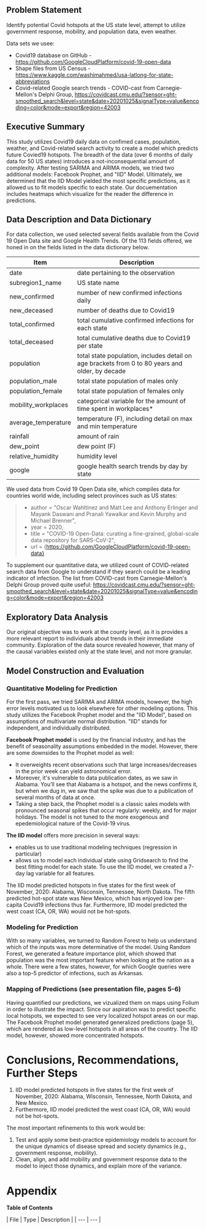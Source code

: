 ## Problem Statement

Identify potential Covid hotspots at the US state level, attempt to utilize government response, mobility, and population data, even weather.

Data sets we usee:  
- Covid19 database on GitHub - https://github.com/GoogleCloudPlatform/covid-19-open-data
- Shape files from US Census - https://www.kaggle.com/washimahmed/usa-latlong-for-state-abbreviations 
- Covid-related Google search trends - COVID-cast from Carnegie-Mellon's Delphi Group, https://covidcast.cmu.edu/?sensor=ght-smoothed_search&level=state&date=20201025&signalType=value&encoding=color&mode=export&region=42003


## Executive Summary

This study utilizes Covid19 daily data on confimed cases, population, weather, and Covid-related search activity to create a model which predicts future Covied19 hotspots.  The breadth of the data (over 6 months of daily data for 50 US states) introduces a not-inconsequential amount of complexity.  After testing SARIMA and ARIMA models, we tried two additional models:  Facebook Prophet, and "IID" Model.  Ultimately, we determined that the IID Model yielded the most specific predictions, as it allowed us to fit models specific to each state.  Our docuementation includes heatmaps which visualize for the reader the difference in predictions.  


## Data Description and Data Dictionary

For data collection, we used selected several fields available from the Covid 19 Open Data site and Google Health Trends.  Of the 113 fields offered, we honed in on the fields listed in the data dictionary below.   



| Item | Description |
| --- | --- |
| date | date pertaining to the observation |
| subregion1_name | US state name |
| new_confirmed | number of new confirmed infections daily |
| new_deceased | number of deaths due to Covid19 |
| total_confirmed | total cumulative confirmed infections for each state |
| total_deceased | total cumulative deaths due to Covid19 per state | 
| population | total state population, includes detail on age brackets from 0 to 80 years and older, by decade | 
| population_male | total state population of males only |   
| population_female | total state population of females only |
| mobility_workplaces | categorical variable for the amount of time spent in workplaces* |
| average_temperature | temperature (F), including detail on max and min temperature | 
| rainfall | amount of rain | 
| dew_point | dew point (F) |
| relative_humidity | humidity level |
| google | google health search trends by day by state |



We used data from Covid 19 Open Data site, which compiles data for countries world wide, including select provinces such as US states: 
>  - author = "Oscar Wahltinez and Matt Lee and Anthony Erlinger and Mayank Daswani and Pranali Yawalkar and Kevin Murphy and Michael Brenner",
>  - year = 2020,
>  - title = "COVID-19 Open-Data: curating a fine-grained, global-scale data repository for SARS-CoV-2",
>  - url = {https://github.com/GoogleCloudPlatform/covid-19-open-data}

To supplement our quantitative data, we utilized count of COVID-related search data from Google to understand if they search could be a  leading indicator of infection.  The list from COVID-cast from Carnegie-Mellon's Delphi Group proved quite useful: https://covidcast.cmu.edu/?sensor=ght-smoothed_search&level=state&date=20201025&signalType=value&encoding=color&mode=export&region=42003



## Exploratory Data Analysis 

Our original objective was to work at the county level, as it is provides a more relevant report to individuals about trends in their immediate community.  Exploration of the data source revealed however, that many of the causal variables existed only at the state level, and not more granular. 



## Model Construction and Evaluation

### Quantitative Modeling for Prediction

For the first pass, we tried SARIMA and ARIMA models, however, the high error levels motivated us to look elsewhere for other modeling options.  This study utilizes the Facebook Prophet model and the "IID Model", based on assumptions of multivariate normal distribution.  "IID" stands for independent, and individually distributed.


**Facebook Prophet model** is used by the financial industry, and has the benefit of seasonality assumptions embedded in the model. However, there are some downsides to the Prophet model as well:  
- It overweights recent observations such that large increases/decreases in the prior week can yield astronomical error.  
- Moreover, it's vulnerable to data publication dates, as we saw in Alabama. You’ll see that Alabama is a hotspot, and the news confirms it, but when we dug in, we saw that the spike was due to a publication of several months of data at once.
- Taking a step back, the Phophet model is a classic sales models with pronounced seasonal spikes that occur regularly:  weekly, and for major holidays.  The model is not tuned to the more exogenous and epedemiological nature of the Covid-19 virus.  


**The IID model** offers more precision in several ways:
- enables us to use traditional modeling techniques (regression in particular)
- allows us to model each individual state using Gridsearch to find the best fitting model for each state. 
To use the IID model, we created a 7-day lag variable for all features.


The IID model predicted hotspots in five states for the first week of November, 2020:  Alabama, Wisconsin, Tennessee, North Dakota.  The fifth predicted hot-spot state was New Mexico, which has enjoyed low per-capita Covid19 infections thus far.  Furthermore, IID model predicted the west coast (CA, OR, WA) would not be hot-spots.  


### Modeling for Prediction
With so many variables, we turned to Random Forest to help us understand which of the inputs was more determinative of the model.  Using Random Forest, we generated a feature importance plot, which showed that population was the most important feature when looking at the nation as a whole.  There were a few states, however, for which Google queries were also a top-5 predictor of infections, such as Arkansas.


### Mapping of Predictions (see presentation file, pages 5-6)
Having quantified our predictions, we vizualized them on maps using Folium in order to illustrate the impact.  Since our aspiration was to predict specific local hotspots, we expected to see very localized hotspot areas on our map.  The Facebook Prophet model generated generalized predictions (page 5), which are rendered as low-level hotspots in all areas of the country.  The IID model, however, showed more concentrated hotspots.



# Conclusions, Recommendations, Further Steps


1. IID model predicted hotspots in five states for the first week of November, 2020:  Alabama, Wisconsin, Tennessee, North Dakota, and New Mexico.  
1. Furthermore, IID model predicted the west coast (CA, OR, WA) would not be hot-spots.  

The most important refinements to this work would be:
1. Test and apply some best-practice epidemiology models to account for the unique dynamics of disease spread and society dynamics (e.g., government response, mobility).
2. Clean, align, and add mobility and government response data to the model to inject those dynamics, and explain more of the variance.




# Appendix
**Table of Contents**

| File | Type | Description |
| --- | --- |

